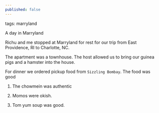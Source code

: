 ```yaml
---
published: false
---
```

tags: 
marryland

A day in Marryland

Richu and me stopped at Marryland for rest for our trip from East Providence, RI to Charlotte, NC. 

The apartment was a townhouse. The host allowed us to bring our guinea pigs and a hamster into the house.

For dinner we ordered pickup food from `Sizzling Bombay`. The food was good

1. The chowmein was authentic

2. Momos were okish. 

3. Tom yum soup was good. 

